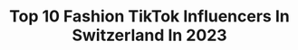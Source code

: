 ---
title: Top 10 Fashion TikTok Influencers In Switzerland In 2023
description: >-
  Find top fashion TikTok influencers in Switzerland in 2023. Most popular hashtags: #fashion #fyp #foryou #foryoupage.
platform: TikTok
hits: 40
text_top: Identify the most popular TikTok profiles on inBeat.
text_bottom: inBeat has 40 TikTok influencers like this in Switzerland for you to pitch.
profiles:
  - username: "thomasrossier"
    fullname: >-
      Thomas Rossier
    bio: >-
      Fashion, Art, Influence 🥰 Draco: @lenny_iza
    location: "Switzerland"
    followers: 1100000
    engagement: 1427
    commentsToLikes: 0.011035
    id: ckb0yl6fqnfi50j23ewye39cr
    verified: false
    hashtags: "#hp, #fyp, #draco, #drarry"
  - username: "lenny_iza"
    fullname: >-
      Lenny Izaguire ✨
    bio: >-
      Fashion - Acting - Travel 💕 YouTube 🎥 @LennyIzaguire Instagram 📸 @Lenny.iza
    location: "Switzerland"
    followers: 573900
    engagement: 1333
    commentsToLikes: 0.011118
    id: ckb0robd6h5te0j231em0oe51
    verified: false
    hashtags: "#hp, #dracomalfoy, #draco, #drarry"
  - username: "fynxfynx"
    fullname: >-
      ITS FYNX
    bio: >-
      relatable, fashionable, annoying - follow me anyway
    location: "Switzerland"
    followers: 6541
    engagement: 678
    commentsToLikes: 0.017397
    id: ckacklngjc0qk0i78y5cjmqyr
    verified: false
    hashtags: "#fashion, #funny, #couples, #fashiontiktok"
  - username: "lifeasconstance"
    fullname: >-
      Lifeasconstance
    bio: >-
      Fashion enthusiast lost on TikTok Insta: @lifeasconstance London🇬🇧
    location: "Switzerland"
    followers: 13900
    engagement: 931
    commentsToLikes: 0.016046
    id: cka6ct01m5dwz0i78sin5pvdy
    verified: false
    hashtags: "#pourtoi, #fyp, #london, #aesthetic"
  - username: "aerthia"
    fullname: >-
      aerthia
    bio: >-
      kpop multi ☆ BTS - Ateez - MX - EXO main ♡ Follow my IG for more ♡ thx for 2K ♡
    location: "Switzerland"
    followers: 1976
    engagement: 1945
    commentsToLikes: 0.022767
    id: ck9ntmu9vj2o80j78sksgi619
    verified: false
    hashtags: "#monstax, #pov, #atiny, #parkjimin"
  - username: "_muellermueller"
    fullname: >-
      _muellermueller
    bio: >-
      Switzerland 🇨🇭 Instagram: @_muellermueller
    location: "Switzerland"
    followers: 2942
    engagement: 1333
    commentsToLikes: 0.018197
    id: ckav6sm8hdm1o0j234uj119gy
    verified: false
    hashtags: "#fashion, #quarantine, #fyp, #greece"
  - username: "tally_weijl"
    fullname: >-
      Tally_weijl
    bio: >-
      Never be afraid to #OwnIt 💞 Mention us @tally_weijl to get featured.
    location: "Switzerland"
    followers: 17000
    engagement: 1424
    commentsToLikes: 0.025238
    id: ckblo5kisg0qv0j23n65yh3ty
    verified: false
    hashtags: "#fashion, #foryoupage, #foryou, #tallyweijl"
  - username: "cyberstaboy"
    fullname: >-
      luca💖
    bio: >-
      Luca 🎀 follow ig
    location: "Switzerland"
    followers: 2924
    engagement: 975
    commentsToLikes: 0.045783
    id: ckb8zwr93flkx0j23akfbr04r
    verified: false
    hashtags: "#viral, #foryou, #foryoupage, #nicki"
  - username: "mina.erblasc"
    fullname: >-
      mina.erblasc
    bio: >-
      🧚🏻 idk peepolll ^^
    location: "Switzerland"
    followers: 6098
    engagement: 1505
    commentsToLikes: 0.013143
    id: ckamvqh434wbx0i78eslapuyx
    verified: false
    hashtags: "#fashion, #fyp, #bestfriend, #aesthetics"
  - username: "sara.leutenegger"
    fullname: >-
      *cяєαтινє мιи∂є*
    bio: >-
      Follow my IG @saraleutenegger ✨ for daily inspo 🕊
    location: "Switzerland"
    followers: 206100
    engagement: 1287
    commentsToLikes: 0.006546
    id: ck7zoz22pmkrl0j785kv6cy2i
    verified: true
    hashtags: "#schweiz, #snow, #switzerland, #pregnant"
---